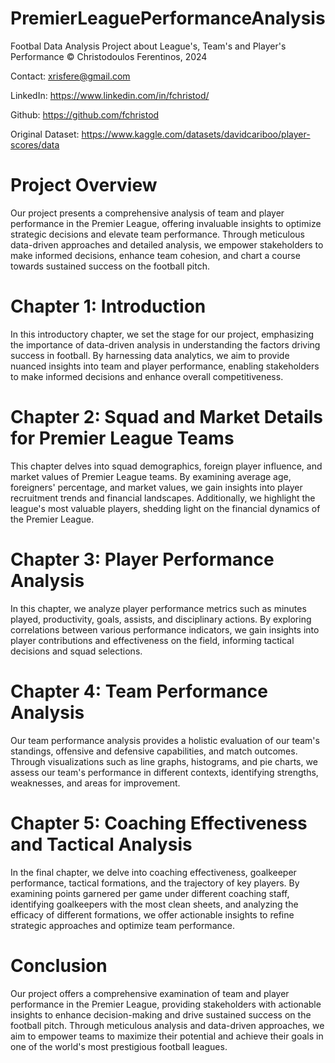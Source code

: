 # PremierLeaguePerformanceAnalysis
Footbal Data Analysis Project about League's, Team's and Player's Performance
© Christodoulos Ferentinos, 2024

Contact: xrisfere@gmail.com

LinkedIn: https://www.linkedin.com/in/fchristod/

Github: https://github.com/fchristod

Original Dataset: https://www.kaggle.com/datasets/davidcariboo/player-scores/data

# Project Overview

Our project presents a comprehensive analysis of team and player performance in the Premier League, offering invaluable insights to optimize strategic decisions and elevate team performance. Through meticulous data-driven approaches and detailed analysis, we empower stakeholders to make informed decisions, enhance team cohesion, and chart a course towards sustained success on the football pitch.

# Chapter 1: Introduction

In this introductory chapter, we set the stage for our project, emphasizing the importance of data-driven analysis in understanding the factors driving success in football. By harnessing data analytics, we aim to provide nuanced insights into team and player performance, enabling stakeholders to make informed decisions and enhance overall competitiveness.

# Chapter 2: Squad and Market Details for Premier League Teams

This chapter delves into squad demographics, foreign player influence, and market values of Premier League teams. By examining average age, foreigners' percentage, and market values, we gain insights into player recruitment trends and financial landscapes. Additionally, we highlight the league's most valuable players, shedding light on the financial dynamics of the Premier League.

# Chapter 3: Player Performance Analysis

In this chapter, we analyze player performance metrics such as minutes played, productivity, goals, assists, and disciplinary actions. By exploring correlations between various performance indicators, we gain insights into player contributions and effectiveness on the field, informing tactical decisions and squad selections.

# Chapter 4: Team Performance Analysis

Our team performance analysis provides a holistic evaluation of our team's standings, offensive and defensive capabilities, and match outcomes. Through visualizations such as line graphs, histograms, and pie charts, we assess our team's performance in different contexts, identifying strengths, weaknesses, and areas for improvement.

# Chapter 5: Coaching Effectiveness and Tactical Analysis

In the final chapter, we delve into coaching effectiveness, goalkeeper performance, tactical formations, and the trajectory of key players. By examining points garnered per game under different coaching staff, identifying goalkeepers with the most clean sheets, and analyzing the efficacy of different formations, we offer actionable insights to refine strategic approaches and optimize team performance.

# Conclusion

Our project offers a comprehensive examination of team and player performance in the Premier League, providing stakeholders with actionable insights to enhance decision-making and drive sustained success on the football pitch. Through meticulous analysis and data-driven approaches, we aim to empower teams to maximize their potential and achieve their goals in one of the world's most prestigious football leagues.
